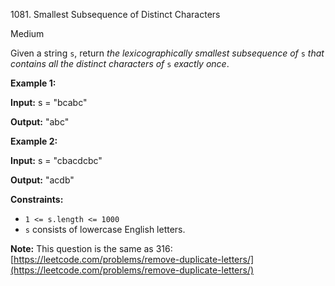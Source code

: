 1081\. Smallest Subsequence of Distinct Characters

Medium

Given a string `s`, return _the_ _lexicographically smallest_ _subsequence_ _of_ `s` _that contains all the distinct characters of_ `s` _exactly once_.

**Example 1:**

**Input:** s = "bcabc"

**Output:** "abc"

**Example 2:**

**Input:** s = "cbacdcbc"

**Output:** "acdb"

**Constraints:**

*   `1 <= s.length <= 1000`
*   `s` consists of lowercase English letters.

**Note:** This question is the same as 316: [https://leetcode.com/problems/remove-duplicate-letters/](https://leetcode.com/problems/remove-duplicate-letters/)